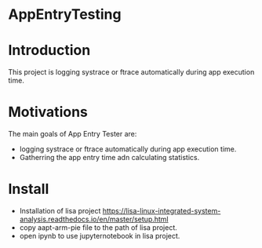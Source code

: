# AppEntryTesting

Introduction
============

This project is logging systrace or ftrace automatically during app execution time.  


Motivations
===========

The main goals of App Entry Tester are:
-  logging systrace or ftrace automatically during app execution time. 
-  Gatherring the app entry time adn calculating statistics.


Install
=======


- Installation of lisa project <https://lisa-linux-integrated-system-analysis.readthedocs.io/en/master/setup.html>
- copy aapt-arm-pie file to the path of lisa project.
- open ipynb to use jupyternotebook in lisa project.
